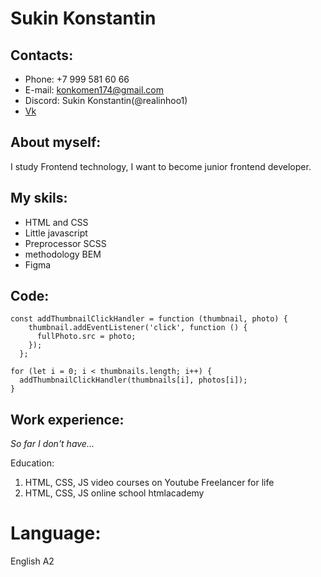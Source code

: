 # Sukin Konstantin

## Contacts:
* Phone: +7 999 581 60 66
* E-mail: konkomen174@gmail.com
* Discord: Sukin Konstantin(@realinhoo1)
* [Vk](https://vk.com/feed)

## About myself:
I study Frontend technology, I want to become junior frontend developer.

## My skils:
* HTML and CSS
* Little javascript
* Preprocessor SCSS
* methodology BEM
* Figma

## Code:
```
const addThumbnailClickHandler = function (thumbnail, photo) {
    thumbnail.addEventListener('click', function () {
      fullPhoto.src = photo;
    });
  };
  
for (let i = 0; i < thumbnails.length; i++) {
  addThumbnailClickHandler(thumbnails[i], photos[i]);
}
```

## Work experience:
*So far I don't have...*

Education:

1. HTML, CSS, JS video courses on Youtube Freelancer for life
2. HTML, CSS, JS online school htmlacademy

# Language:
English A2